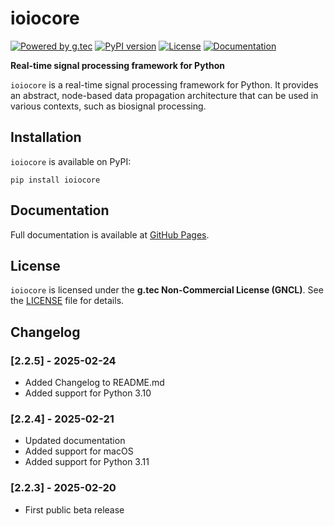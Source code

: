 # ioiocore

[![Powered by g.tec](https://img.shields.io/badge/powered_by-g.tec-blue)](http://gtec.at)
[![PyPI version](https://img.shields.io/pypi/v/ioiocore.svg?label=PyPI%20version&color=brown)](https://pypi.org/project/ioiocore/)
[![License](https://img.shields.io/badge/License-GNCL-red)](https://github.com/gtec-medical-engineering/ioiocore/blob/main/LICENSE)
[![Documentation](https://img.shields.io/badge/docs-GitHub%20Pages-green)](https://gtec-medical-engineering.github.io/ioiocore/)

**Real-time signal processing framework for Python**

`ioiocore` is a real-time signal processing framework for Python. It provides an abstract, node-based data propagation
architecture that can be used in various contexts, such as biosignal processing.

## Installation
`ioiocore` is available on PyPI:

```
pip install ioiocore
```

## Documentation
Full documentation is available at [GitHub Pages](https://gtec-medical-engineering.github.io/ioiocore/).

## License
`ioiocore` is licensed under the **g.tec Non-Commercial License (GNCL)**. See the [LICENSE](https://github.com/gtec-medical-engineering/ioiocore/blob/main/LICENSE) file for details.


## Changelog

### [2.2.5] - 2025-02-24
- Added Changelog to README.md
- Added support for Python 3.10

### [2.2.4] - 2025-02-21
- Updated documentation
- Added support for macOS
- Added support for Python 3.11

### [2.2.3] - 2025-02-20
- First public beta release
